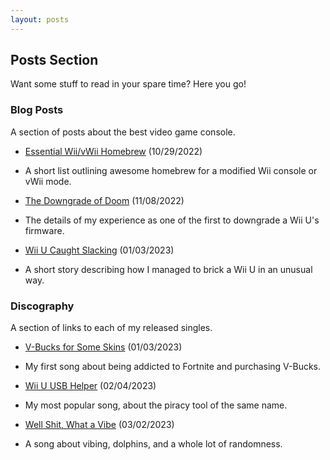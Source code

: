 ```yaml
---
layout: posts
---
```


## Posts Section

Want some stuff to read in your spare time? Here you go!

### Blog Posts

A section of posts about the best video game console.

* [Essential Wii/vWii Homebrew](../posts/essential-wii-vwii-homebrew) (10/29/2022)
* A short list outlining awesome homebrew for a modified Wii console or vWii mode.

* [The Downgrade of Doom](../posts/the-downgrade-of-doom) (11/08/2022)
* The details of my experience as one of the first to downgrade a Wii U's firmware.

* [Wii U Caught Slacking](../posts/wii-u-caught-slacking) (01/03/2023)
* A short story describing how I managed to brick a Wii U in an unusual way.

### Discography

A section of links to each of my released singles.

* [V-Bucks for Some Skins](https://push.fm/fl/v-bucks-for-some-skins) (01/03/2023)
* My first song about being addicted to Fortnite and purchasing V-Bucks.

* [Wii U USB Helper](https://push.fm/fl/wii-u-usb-helper) (02/04/2023)
* My most popular song, about the piracy tool of the same name.

* [Well Shit, What a Vibe](https://push.fm/fl/well-shit-what-a-vibe) (03/02/2023)
* A song about vibing, dolphins, and a whole lot of randomness.